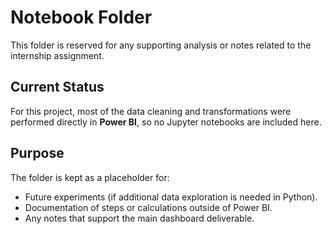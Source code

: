 # Notebook Folder

This folder is reserved for any supporting analysis or notes related to the internship assignment.

## Current Status
For this project, most of the data cleaning and transformations were performed directly in **Power BI**, so no Jupyter notebooks are included here.

## Purpose
The folder is kept as a placeholder for:
- Future experiments (if additional data exploration is needed in Python).
- Documentation of steps or calculations outside of Power BI.
- Any notes that support the main dashboard deliverable.
